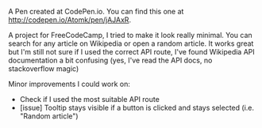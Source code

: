 A Pen created at CodePen.io. You can find this one at http://codepen.io/Atomk/pen/jAJAxR.

A project for FreeCodeCamp, I tried to make it look really minimal. You can search for any article on Wikipedia or open a random article. It works great but I'm still not sure if I used the correct API route, I've found Wikipedia API documentation a bit confusing (yes, I've read the API docs, no stackoverflow magic)

Minor improvements I could work on:
- Check if I used the most suitable API route
- [issue] Tooltip stays visible if a button is clicked and stays selected (i.e. "Random article")